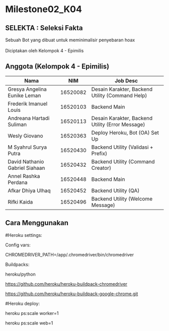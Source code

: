# Milestone02_K04
## SELEKTA : Seleksi Fakta
Sebuah Bot yang dibuat untuk meminimalisir penyebaran hoax<br><br>
Diciptakan oleh Kelompok 4 - Epimilis

## Anggota (Kelompok 4 - Epimilis)
| Nama               | NIM     | Job Desc  |
|--------------------|---------|-----------|
| Gresya Angelina Eunike Leman | 16520082 | Desain Karakter, Backend Utility (Command Help) |
| Frederik Imanuel Louis | 16520103 | Backend Main |
| Andreana Hartadi Suliman | 16520113 | Desain Karakter, Backend Utility (Error Message) |
| Wesly Giovano | 16520363 | Deploy Heroku, Bot (OA) Set Up |
| M Syahrul Surya Putra | 16520430 | Backend Utility (Validasi + Prefix) |
| David Nathanio Gabriel Siahaan | 16520432 | Backend Utility (Command Creator) |
| Annel Rashka Perdana | 16520448 | Backend Main |
| Afkar Dhiya Ulhaq | 16520452 | Backend Utility (QA) |
| Rifki Kaida | 16520496 | Backend Utility (Welcome Message) |

## Cara Menggunakan

#Heroku settings:

Config vars: 

CHROMEDRIVER_PATH=/app/.chromedriver/bin/chromedriver

Buildpacks:

heroku/python

https://github.com/heroku/heroku-buildpack-chromedriver

https://github.com/heroku/heroku-buildpack-google-chrome.git



#Heroku deploy:

heroku ps:scale worker=1

heroku ps:scale web=1

